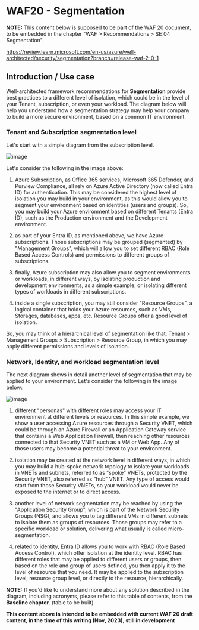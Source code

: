 # WAF20 - Segmentation

**NOTE:** 
This content below is supposed to be part of the WAF 20 document, to be embedded in the chapter "WAF > Recommendations > SE:04 Segmentation".

https://review.learn.microsoft.com/en-us/azure/well-architected/security/segmentation?branch=release-waf-2-0-1

## Introduction / Use case

Well-architected framework recommendations for **Segmentation** provide best practices to a different level of isolation, which could be in the level of your Tenant, subscription, or even your workload.
The diagram below will help you understand how a segmentation strategy may help your company to build a more secure environment, based on a common IT environment.

### Tenant and Subscription segmentation level

Let's start with a simple diagram from the subscription level.

![image](https://github.com/rudneir2/WAF20---Segmentation/assets/97529152/3ad84105-cc17-4dbe-855a-555956cd3775)

Let's consider the following in the image above:

1. Azure Subscription, as Office 365 services, Microsoft 365 Defender, and Purview Compliance, all rely on Azure Active Directory (now called Entra ID) for authentication. This may be considered the highest level of isolation you may build in your environment, as this would allow you to segment your environment based on identities (users and groups). So, you may build your Azure environment based on different Tenants (Entra ID), such as the Production environment and the Development environment.

2. as part of your Entra ID, as mentioned above, we have Azure subscriptions. Those subscriptions may be grouped (segmented) by "Management Groups", which will allow you to set different RBAC (Role Based Access Controls) and permissions to different groups of subscriptions.

3. finally, Azure subscription may also allow you to segment environments or workloads, in different ways, by isolating production and development environments, as a simple example, or isolating different types of workloads in different subscriptions.

4. inside a single subscription, you may still consider "Resource Groups", a logical container that holds your Azure resources, such as VMs, Storages, databases, apps, etc. Resource Groups offer a good level of isolation.

So, you may think of a hierarchical level of segmentation like that: Tenant > Management Groups > Subscription > Resource Group, in which you may apply different permissions and levels of isolation.

### Network, Identity, and workload segmentation level

The next diagram shows in detail another level of segmentation that may be applied to your environment. Let's consider the following in the image below:

![image](https://github.com/rudneir2/WAF20---Segmentation/assets/97529152/43b20cc1-71b1-4a04-baab-d1e5af64bd61)

1. different "personas" with different roles may access your IT environment at different levels or resources. In this simple example, we show a user accessing Azure resources through a Security VNET, which could be through an Azure Firewall or an Application Gateway service that contains a Web Application Firewall, then reaching other resources connected to that Security VNET such as a VM or Web App. Any of those users may become a potential threat to your environment.

2. isolation may be created at the network level in different ways, in which you may build a hub-spoke network topology to isolate your workloads in VNETs and subnets, referred to as "spoke" VNETs, protected by the Security VNET, also referred as "hub" VNET. Any type of access would start from those Security VNETs, so your workload would never be exposed to the internet or to direct access.

3. another level of network segmentation may be reached by using the "Application Security Group", which is part of the Network Security Groups (NSG), and allows you to tag different VMs in different subnets to isolate them as groups of resources. Those groups may refer to a specific workload or solution, delivering what usually is called micro-segmentation.

4. related to identity, Entra ID allows you to work with RBAC (Role Based Access Control), which offer isolation at the identity level. RBAC has different roles that may be applied to different users or groups, then based on the role and group of users defined, you then apply it to the level of resource that you need. It may be applied to the subscription level, resource group level, or directly to the resource, hierarchically.


**NOTE:**
If you'd like to understand more about any solution described in the diagram, including acronyms, please refer to this table of contents, from the **Baseline chapter**.
(table to be built)

**This content above is intended to be embedded with current WAF 20 draft content, in the time of this writing (Nov, 2023), still in development**










